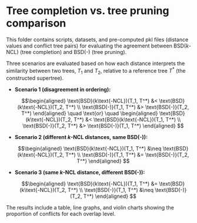 # Tree completion vs. tree pruning comparison

This folder contains scripts, datasets, and pre-computed pkl files (distance values and conflict tree pairs) for evaluating the agreement between BSD(*k*-NCL) (tree completion) and BSD(-) (tree pruning).

Three scenarios are evaluated based on how each distance interprets the similarity between two trees, $T_1$ and $T_2$, relative to a reference tree $T^*$ (the constructed supertree).

* **Scenario 1 (disagreement in ordering):**

  ```math
  \begin{aligned}
  \text{BSD}(k\text{-NCL})(T_1, T^*) &< \text{BSD}(k\text{-NCL})(T_2, T^*) \\
  \text{BSD(-)}(T_1, T^*) &> \text{BSD(-)}(T_2, T^*)
  \end{aligned}
  \quad \text{or} \quad
  \begin{aligned}
  \text{BSD}(k\text{-NCL})(T_2, T^*) &< \text{BSD}(k\text{-NCL})(T_1, T^*) \\
  \text{BSD(-)}(T_2, T^*) &> \text{BSD(-)}(T_1, T^*)
  \end{aligned}


* **Scenario 2 (different *k*-NCL distances, same BSD(-)):**

  ```math
  \begin{aligned}
  \text{BSD}(k\text{-NCL})(T_1, T^*) &\neq \text{BSD}(k\text{-NCL})(T_2, T^*) \\
  \text{BSD(-)}(T_1, T^*) &= \text{BSD(-)}(T_2, T^*)
  \end{aligned}

* **Scenario 3 (same *k*-NCL distance, different BSD(-)):**

  ```math
  \begin{aligned}
  \text{BSD}(k\text{-NCL})(T_1, T^*) &= \text{BSD}(k\text{-NCL})(T_2, T^*) \\
  \text{BSD(-)}(T_1, T^*) &\neq \text{BSD(-)}(T_2, T^*)
  \end{aligned}

The results include a table, line graphs, and violin charts showing the proportion of conflicts for each overlap level.
